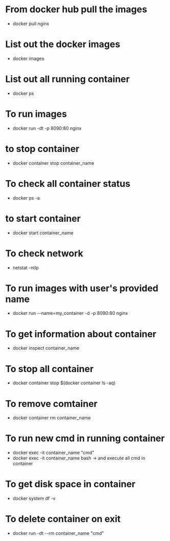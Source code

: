# From docker hub pull the images

- docker pull nginx

# List out the docker images
- docker images
# List out all running container
- docker ps
# To run images 
- docker run -dt -p 8090:80 nginx
# to stop container
- docker container stop container_name
# To check all container status
- docker ps -a
# to start container 
- docker start container_name
# To check network
-  netstat -ntlp
# To run images with user's provided name
- docker run --name=my_container -d -p 8090:80 nginx
# To get information about container
- docker inspect  container_name
# To stop all container
- docker container stop $(docker container ls -aq)
# To remove comtainer 
- docker container rm container_name
# To run new cmd in running container
- docker exec -it container_name "cmd"
- docker exec -it container_name bash -> and execute all cmd in container
# To get disk space in container
- docker system df -v
# To delete container on exit
- docker run -dt --rm container_name "cmd"


